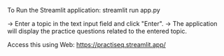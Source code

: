 To Run the Streamlit application:
streamlit run app.py 

-> Enter a topic in the text input field and click "Enter". 
-> The application will display the practice questions related to the entered topic. 

Access this using Web: https://practiseq.streamlit.app/
